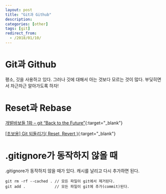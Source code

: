 ```yaml
---
layout: post
title: "Git과 Github"
description: 
categories: [other]
tags: [git]
redirect_from:
  - /2018/01/10/
---
```


# Git과 Github

평소, 깃을 사용하고 있다. 그러나 깃에 대해서 아는 것보다 모르는 것이 많다. 부딪히면서 차근차근 알아가도록 하자!

# Reset과 Rebase

[개발바보들 1화 – git “Back to the Future”](http://devpools.kr/2017/01/31/%EA%B0%9C%EB%B0%9C%EB%B0%94%EB%B3%B4%EB%93%A4-1%ED%99%94-git-back-to-the-future/){:target="_blank"}

[[초보용] Git 되돌리기( Reset, Revert )](http://devpools.kr/2017/02/05/%EC%B4%88%EB%B3%B4%EC%9A%A9-git-%EB%90%98%EB%8F%8C%EB%A6%AC%EA%B8%B0-reset-revert/){:target="_blank"}

# .gitignore가 동작하지 않을 때

.gitignore가 동작하지 않을 때가 있다. 캐시를 날리고 다시 추가하면 된다.

```
git rm -rf --cached . // 모든 파일이 git에서 제거된다.
git add . 			  // 모든 파일이 git에 추가(commit)된다.
```